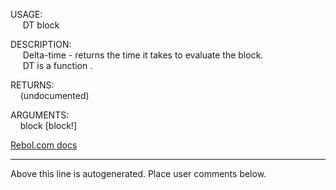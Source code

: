 USAGE:  
&nbsp;&nbsp;&nbsp;&nbsp;&nbsp;DT&nbsp;block&nbsp;  
  
DESCRIPTION:  
&nbsp;&nbsp;&nbsp;&nbsp;&nbsp;Delta-time&nbsp;-&nbsp;returns&nbsp;the&nbsp;time&nbsp;it&nbsp;takes&nbsp;to&nbsp;evaluate&nbsp;the&nbsp;block.  
&nbsp;&nbsp;&nbsp;&nbsp;&nbsp;DT&nbsp;is&nbsp;a&nbsp;function&nbsp;.  
  
RETURNS:  
&nbsp;&nbsp;&nbsp;&nbsp;(undocumented)  
  
ARGUMENTS:  
&nbsp;&nbsp;&nbsp;&nbsp;block&nbsp;[block!]  

[Rebol.com docs](http://www.rebol.com/r3/docs/functions/dt.html)
___
Above this line is autogenerated. Place user comments below.